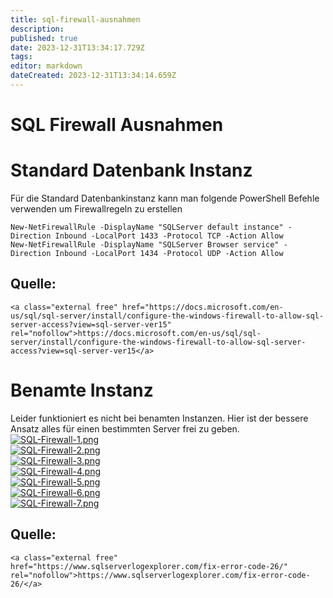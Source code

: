 ```yaml
---
title: sql-firewall-ausnahmen
description: 
published: true
date: 2023-12-31T13:34:17.729Z
tags: 
editor: markdown
dateCreated: 2023-12-31T13:34:14.659Z
---
```


# SQL Firewall Ausnahmen

# <span class="mw-headline" id="bkmrk-standard-datenbank-i-1">Standard Datenbank Instanz</span>

Für die Standard Datenbankinstanz kann man folgende PowerShell Befehle verwenden um Firewallregeln zu erstellen

```
New-NetFirewallRule -DisplayName "SQLServer default instance" -Direction Inbound -LocalPort 1433 -Protocol TCP -Action Allow
New-NetFirewallRule -DisplayName "SQLServer Browser service" -Direction Inbound -LocalPort 1434 -Protocol UDP -Action Allow
```

## <span class="mw-headline" id="bkmrk-quelle%3A-1">Quelle:</span>

```
<a class="external free" href="https://docs.microsoft.com/en-us/sql/sql-server/install/configure-the-windows-firewall-to-allow-sql-server-access?view=sql-server-ver15" rel="nofollow">https://docs.microsoft.com/en-us/sql/sql-server/install/configure-the-windows-firewall-to-allow-sql-server-access?view=sql-server-ver15</a>
```

# <span class="mw-headline" id="bkmrk-benamte-instanz-1">Benamte Instanz</span>

Leider funktioniert es nicht bei benamten Instanzen. Hier ist der bessere Ansatz alles für einen bestimmten Server frei zu geben.  
[![SQL-Firewall-1.png](https://wiki.eidolf.de/images/thumb/4/4d/SQL-Firewall-1.png/700px-SQL-Firewall-1.png)](https://wiki.eidolf.de/index.php/Datei:SQL-Firewall-1.png)  
[![SQL-Firewall-2.png](https://wiki.eidolf.de/images/thumb/2/29/SQL-Firewall-2.png/700px-SQL-Firewall-2.png)](https://wiki.eidolf.de/index.php/Datei:SQL-Firewall-2.png)  
[![SQL-Firewall-3.png](https://wiki.eidolf.de/images/thumb/e/e7/SQL-Firewall-3.png/700px-SQL-Firewall-3.png)](https://wiki.eidolf.de/index.php/Datei:SQL-Firewall-3.png)  
[![SQL-Firewall-4.png](https://wiki.eidolf.de/images/thumb/9/9c/SQL-Firewall-4.png/700px-SQL-Firewall-4.png)](https://wiki.eidolf.de/index.php/Datei:SQL-Firewall-4.png)  
[![SQL-Firewall-5.png](https://wiki.eidolf.de/images/thumb/2/2e/SQL-Firewall-5.png/700px-SQL-Firewall-5.png)](https://wiki.eidolf.de/index.php/Datei:SQL-Firewall-5.png)  
[![SQL-Firewall-6.png](https://wiki.eidolf.de/images/2/28/SQL-Firewall-6.png)](https://wiki.eidolf.de/index.php/Datei:SQL-Firewall-6.png)  
[![SQL-Firewall-7.png](https://wiki.eidolf.de/images/thumb/f/fd/SQL-Firewall-7.png/700px-SQL-Firewall-7.png)](https://wiki.eidolf.de/index.php/Datei:SQL-Firewall-7.png)

## <span class="mw-headline" id="bkmrk-quelle%3A-3">Quelle:</span>

```
<a class="external free" href="https://www.sqlserverlogexplorer.com/fix-error-code-26/" rel="nofollow">https://www.sqlserverlogexplorer.com/fix-error-code-26/</a>
```